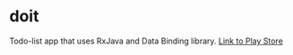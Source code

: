 # doit
Todo-list app that uses RxJava and Data Binding library.
[Link to Play Store](https://play.google.com/store/apps/details?id=io.aceisnotmycard.doit)

